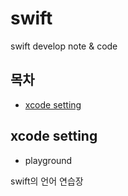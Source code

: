# swift
swift develop note &amp; code

## 목차
* [xcode setting](#xcode-setting)
## xcode setting
 * playground
 
 
 swift의 언어 연습장

